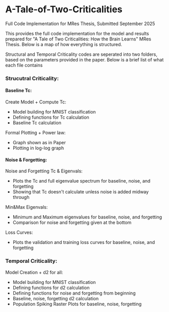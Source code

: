 # A-Tale-of-Two-Criticalities
Full Code Implementation for MRes Thesis, Submitted September 2025

This provides the full code implementation for the model and results prepared for "A Tale of Two Criticalities: How the Brain Learns" MRes Thesis. Below is a map of how everything is structured. 

Structural and Temporal Criticality codes are seperated into two folders, based on the parameters provided in the paper. Below is a brief list of what each file contains

### Strucutral Criticality: 
#### Baseline Tc:
Create Model + Compute Tc:
- Model building for MNIST classification
- Defining functions for Tc calculation
- Baseline Tc calculation

Formal Plotting + Power law: 
- Graph shown as in Paper
- Plotting in log-log graph

#### Noise & Forgetting: 
Noise and Forgetting Tc & Eigenvals:
  - Plots the Tc and full eigenvalue spectrum for baseline, noise, and forgetting
  - Showing that Tc doesn't calculate unless noise is added midway through

Min&Max Eigenvals:
  - Minimum and Maximum eigenvalues for baseline, noise, and forgetting
  - Comparison for noise and forgetting given at the bottom

Loss Curves:
  - Plots the validation and training loss curves for baseline, noise, and forgetting

### Temporal Criticality: 
Model Creation + d2 for all: 
  - Model building for MNIST classification
  - Defining functions for d2 calculation
  - Defining functions for noise and forgetting from beginning
  - Baseline, noise, forgetting d2 calculation
  - Population Spiking Raster Plots for baseline, noise, forgetting
